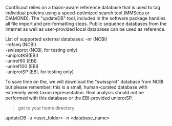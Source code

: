 ContScout relies on a taxon-aware reference database that is used to tag individual proteins using a speed-optimized search tool (MMSeqs or DIAMOND). The "updateDB" tool, included in the software package handles all file import and pre-formatting steps. Public sequence databases from the Internet as well as user-provided local databases can be used as reference. 

List of supported external databases:
-nr (NCBI)  
-refseq (NCBI)  
-swissprot (NCBI, for testing only)  
-uniprotKB(EBI)   
-uniref90 (EBI)  
-uniref100 (EBI)  
-uniprotSP (EBI, for testing only)

To save time on the, we will download the "swissprot" database from NCBI but please remember: this is a small, human-curated database with extremely week taxon representation. Real analysis should not be performed with this database or the EBI-provided uniprotSP.

>get to your home directory


updateDB -u <user_folder> -n <database_name>
